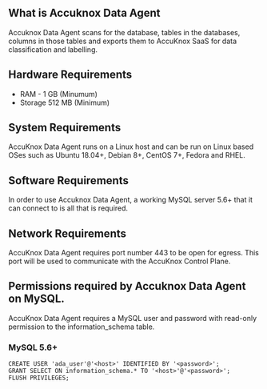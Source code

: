 ## What is Accuknox Data Agent
Accuknox Data Agent scans for the database, tables in the databases, columns in those tables and exports them to AccuKnox SaaS for data classification and labelling.

## Hardware Requirements
- RAM - 1 GB (Minumum)
- Storage 512 MB (Minimum)

## System Requirements
AccuKnox Data Agent runs on a Linux host and can be run on Linux based OSes such as Ubuntu 18.04+, Debian 8+, CentOS 7+, Fedora and RHEL.

## Software Requirements
In order to use Accuknox Data Agent, a working MySQL server 5.6+ that it can connect to is all that is required. 

## Network Requirements
AccuKnox Data Agent requires port number 443 to be open for egress. This port will be used to communicate with the AccuKnox Control Plane.

## Permissions required by Accuknox Data Agent on MySQL.
AccuKnox Data Agent requires a MySQL user and password with read-only permission to the information_schema table.

### MySQL 5.6+
```
CREATE USER 'ada_user'@'<host>' IDENTIFIED BY '<password>';
GRANT SELECT ON information_schema.* TO '<host>'@'<password>';
FLUSH PRIVILEGES;
```
